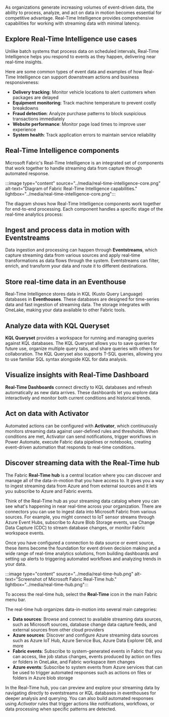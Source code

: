 As organizations generate increasing volumes of event-driven data, the ability to process, analyze, and act on data in motion becomes essential for competitive advantage. Real-Time Intelligence provides comprehensive capabilities for working with streaming data with minimal latency.

## Explore Real-Time Intelligence use cases

Unlike batch systems that process data on scheduled intervals, Real-Time Intelligence helps you respond to events as they happen, delivering near real-time insights.

Here are some common types of event data and examples of how Real-Time Intelligence can support downstream actions and business responsiveness:  

- **Delivery tracking**: Monitor vehicle locations to alert customers when packages are delayed
- **Equipment monitoring**: Track machine temperature to prevent costly breakdowns  
- **Fraud detection**: Analyze purchase patterns to block suspicious transactions immediately
- **Website performance**: Monitor page load times to improve user experience
- **System health**: Track application errors to maintain service reliability

## Real-Time Intelligence components

Microsoft Fabric's Real-Time Intelligence is an integrated set of components that work together to handle streaming data from capture through automated response.

:::image type="content" source="../media/real-time-intelligence-core.png" alt-text="Diagram of Fabric Real-Time Intelligence capabilities." lightbox="../media/real-time-intelligence-core.png":::

The diagram shows how Real-Time Intelligence components work together for end-to-end processing. Each component handles a specific stage of the real-time analytics process:

## Ingest and process data in motion with Eventstreams

Data ingestion and processing can happen through **Eventstreams**, which capture streaming data from various sources and apply real-time transformations as data flows through the system. Eventstreams can filter, enrich, and transform your data and route it to different destinations.

## Store real-time data in an Eventhouse

Real-Time Intelligence stores data in KQL (Kusto Query Language) databases in **Eventhouses**. These databases are designed for time-series data and fast ingestion of streaming data. The storage integrates with OneLake, making your data available to other Fabric tools.

## Analyze data with KQL Queryset

**KQL Queryset** provides a workspace for running and managing queries against KQL databases. The KQL Queryset allows you to save queries for future use, organize multiple query tabs, and share queries with others for collaboration. The KQL Queryset also supports T-SQL queries, allowing you to use familiar SQL syntax alongside KQL for data analysis.

## Visualize insights with Real-Time Dashboard

**Real-Time Dashboards** connect directly to KQL databases and refresh automatically as new data arrives. These dashboards let you explore data interactively and monitor both current conditions and historical trends.

## Act on data with Activator

Automated actions can be configured with **Activator**, which continuously monitors streaming data against user-defined rules and thresholds. When conditions are met, Activator can send notifications, trigger workflows in Power Automate, execute Fabric data pipelines or notebooks, creating event-driven automation that responds to real-time conditions.

## Discover streaming data with the Real-Time hub

The Fabric **Real-Time hub** is a central location where you can discover and manage all of the data-in-motion that you have access to. It gives you a way to ingest streaming data from Azure and from external sources and it lets you subscribe to Azure and Fabric events.

Think of the Real-Time hub as your streaming data catalog where you can see what's happening in near real-time across your organization. There are connectors you can use to ingest data into Microsoft Fabric from various sources. For example, you might connect to IoT sensor streams through Azure Event Hubs, subscribe to Azure Blob Storage events, use Change Data Capture (CDC) to stream database changes, or monitor Fabric workspace events.

Once you have configured a connection to data source or event source, these items become the foundation for event driven decision making and a wide range of real-time analytics solutions, from building dashboards and setting up alerts to triggering automated workflows and analyzing trends in your data.

:::image type="content" source="../media/real-time-hub.png" alt-text="Screenshot of Microsoft Fabric Real-Time hub." lightbox="../media/real-time-hub.png":::

To access the real-time hub, select the **Real-Time** icon in the main Fabric menu bar.

The real-time hub organizes data-in-motion into several main categories:

- **Data sources**: Browse and connect to available streaming data sources, such as Microsoft sources, database change data capture feeds, and external sources from other cloud providers
- **Azure sources**: Discover and configure Azure streaming data sources such as Azure IoT Hub, Azure Service Bus, Azure Data Explorer DB, and more
- **Fabric events**: Subscribe to system-generated events in Fabric that you can access, like job status changes, events produced by action on files or folders in OneLake, and Fabric workspace item changes
- **Azure events**: Subscribe to system events from Azure services that can be used to trigger automated responses such as actions on files or folders in Azure blob storage

In the Real-Time hub, you can preview and explore your streaming data by navigating directly to eventstreams or KQL databases in eventhouses for deeper analysis and querying. You can also build automated responses using *Activator* rules that trigger actions like notifications, workflows, or data processing when specific patterns are detected.